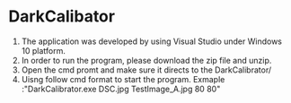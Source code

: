 # DarkCalibator
1. The application was developed by using Visual Studio under Windows 10 platform. 
2. In order to run the program, please download the zip file and unzip.
3. Open the cmd promt and make sure it directs to the DarkCalibrator/
4. Uisng follow cmd format to start the program. 
   Exmaple :"DarkCalibrator.exe DSC.jpg TestImage_A.jpg 80 80"
